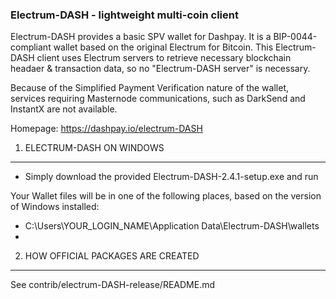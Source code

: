 ### Electrum-DASH - lightweight multi-coin client
Electrum-DASH provides a basic SPV wallet for Dashpay. It is a BIP-0044-compliant wallet based on the original Electrum for Bitcoin. This Electrum-DASH client uses Electrum servers to retrieve necessary blockchain headaer & transaction data, so no "Electrum-DASH server" is necessary.

Because of the Simplified Payment Verification nature of the wallet, services requiring Masternode communications, such as DarkSend and InstantX are not available.

Homepage: https://dashpay.io/electrum-DASH


1. ELECTRUM-DASH ON WINDOWS 
-----------------------

 - Simply download the provided Electrum-DASH-2.4.1-setup.exe and run
 
 Your Wallet files will be in one of the following places, based on the version of Windows installed:
  - C:\Users\YOUR_LOGIN_NAME\Application Data\Electrum-DASH\wallets
  -



2. HOW OFFICIAL PACKAGES ARE CREATED
------------------------------------

See contrib/electrum-DASH-release/README.md

